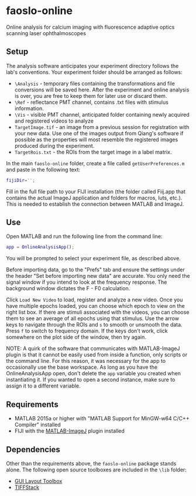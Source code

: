 # faoslo-online
Online analysis for calcium imaging with fluorescence adaptive optics scanning laser ophthalmoscopes

## Setup
The analysis software anticipates your experiment directory follows the lab's conventions. Your experiment folder should be arranged as follows:

- ```\Analysis``` - temporary files containing the transformations and file conversions will be saved here. After the experiment and online analysis is over, you are free to keep them for later use or discard them. 
- ```\Ref``` - reflectance PMT channel, contains .txt files with stimulus information. 
- `\Vis` - visible PMT channel, anticipated folder containing newly acquired and registered videos to analyze
- ```TargetImage.tif``` - an image from a previous session for registration with your new data. Use one of the images output from Qiang's software if possible as the properties will most resemble the registered images produced during the experiment. 
- ```TargetRois.txt``` - the ROIs from the target image in a label matrix. 

In the main `faoslo-online` folder, create a file called `getUserPreferences.m` and paste in the following text:
```matlab
fijiDir='';
```
Fill in the full file path to your FIJI installation (the folder called Fiij.app that contains the actual ImageJ application and folders for macros, luts, etc.). This is needed to establish the connection between MATLAB and ImageJ. 


## Use
Open MATLAB and run the following line from the command line: 

```matlab
app = OnlineAnalysisApp();
``` 

You will be prompted to select your experiment file, as described above. 

Before importing data, go to the "Prefs" tab and ensure the settings under the header "Set before importing new data" are accurate. You only need the signal window if you intend to look at the frequency response. The background window dictates the F - F0 calculation. 

Click `Load New Video` to load, register and analyze a new video. Once you have multiple epochs loaded, you can choose which epoch to view on the right list box. If there are stimuli associated with the videos, you can choose them to see an average of all epochs using that stimulus. Use the arrow keys to navigate through the ROIs and `s` to smooth or unsmooth the data. Press `f` to switch to frequency domain. If the keys don't work, click somewhere on the plot side of the window, then try again.

NOTE: A quirk of the software that communicates with MATLAB-ImageJ plugin is that it cannot be easily used from inside a function, only scripts or the command line. For this reason, it was necessary for the app to occasionally use the base workspace. As long as you have the OnlineAnalysisApp open, don't delete the `app` variable you created when instantiating it. If you wanted to open a second instance, make sure to assign it to a different variable. 

## Requirements
- MATLAB 2015a or higher with "MATLAB Support for MinGW-w64 C/C++ Compiler" installed
- FIJI with the [MATLAB-ImageJ](https://sites.imagej.net/MATLAB) plugin installed 

## Dependencies
Other than the requirements above, the `faoslo-online` package stands alone. The following open source toolboxes are included in the `\lib` folder:
- [GUI Layout Toolbox](https://www.mathworks.com/matlabcentral/fileexchange/47982-gui-layout-toolbox)
- [TIFFStack](https://github.com/DylanMuir/TIFFStack)

